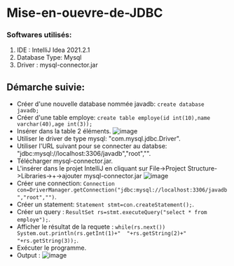 # Mise-en-ouevre-de-JDBC
### Softwares utilisés:
1. IDE : IntelliJ Idea 2021.2.1 
2. Database Type: Mysql
3. Driver : mysql-connector.jar

## Démarche suivie:
- Créer d'une nouvelle database nommée javadb: `create database javadb;` 
- Créer d'une table employe: `create table employe(id int(10),name varchar(40),age int(3));`
- Insérer dans la table 2 éléments.  ![image](https://user-images.githubusercontent.com/89968019/151579939-0520e2b3-58ed-4d89-af25-0a3625171338.png)
- Utiliser le driver de type mysql: "com.mysql.jdbc.Driver".
- Utiliser l'URL suivant pour se connecter au databse: "jdbc:mysql://localhost:3306/javadb","root","".
- Télécharger mysql-connector.jar.
- L'insérer dans le projet IntelliJ en cliquant sur File->Project Structure->Libraries->+->ajouter mysql-connector.jar ![image](https://user-images.githubusercontent.com/89968019/151581620-bfd8b50b-3c68-4f89-a9a7-d8f2dfe04359.png)
- Créer une connection: `Connection con=DriverManager.getConnection("jdbc:mysql://localhost:3306/javadb","root","")`.
- Créer un statement: `Statement stmt=con.createStatement();`.
- Créer un query : `ResultSet rs=stmt.executeQuery("select * from employe");`.
- Afficher le résultat de la requete : `while(rs.next()) System.out.println(rs.getInt(1)+"  "+rs.getString(2)+"  "+rs.getString(3));`.
- Exécuter le programme.
- Output : ![image](https://user-images.githubusercontent.com/89968019/151582655-b2c41a13-b72a-4e81-9f41-662ec4ed0ed6.png)
  


